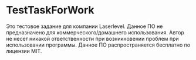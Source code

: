 # TestTaskForWork

Это тестовое задание для компании Laserlevel.
Данное ПО не предназначено для коммерческого/домашнего использования.
Автор не несет никакой ответственности при возникновении проблем при использовании программы.
Данное ПО распространяется бесплатно по лицензии MIT.
